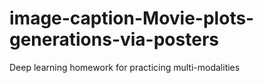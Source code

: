 # image-caption-Movie-plots-generations-via-posters
Deep learning homework for practicing multi-modalities
